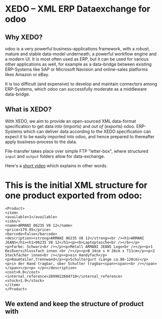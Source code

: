 # XEDO – XML ERP Dataexchange for odoo

## Why XEDO?

odoo is a very powerful business-applications framework, with a robust, mature and stable data-model underneath, a powerful workflow engine and a modern UI. It is most often used as ERP, but it can be used for various other applications as well, for example as a data-bridge between existing ERP-Systems like SAP or Microsoft Navision and online-sales platforms likes Amazon or eBay.

It is too difficult (and expensive) to develop and maintain connectors among ERP-Systems, which odoo can successfully moderate as a middleware data-bridge.

## What is XEDO?

With XEDO, we aim to provide an open-sourced XML data-format specification to get data _into_ (imports) and _out of_ (exports) odoo. ERP-Systems which can deliver data according to the XEDO specification can expect it to be easily imported into odoo, and hence prepared to thereafter apply business-process to the data.

File-transfer takes place over simple FTP "letter-box", where structured `input` and `output` folders allow for data-exchange.

Here's a [short video](https://www.youtube.com/watch?v=L6wbrnvieiw) which explains in other words.

# This is the initial XML structure for one product exported from odoo:
```
<Product>
<item>
<available>1</available>
<isbn/>
<name>ARMANI 06235 V8 12</name>
<price>179.95</price>
<barcode>False</barcode>
<description><strong>ARMANI 06235 V8 12</strong><br /><h1>ARMANI JEANS</h1><h1>06235 V8 12</h1><p><b>Laptoptasche<br /></b></p><p>Farbe: Schwarz<br /></p><p>Metall ARMANI JEANS Logo<br /></p><p>1 Reißverschlussfach innen <br /></p><p>B 34cm x H 26cm x T11cm</p><p>2 Steckfächer innen<br /></p><p>ein Handyfach</p><p>Raumteiler,Trennwand</p><p>Schultergurt (Länge ca.80-120cm)</p><p>in der Hand tragbar, über Schulter tragbar<span><span><br /></span></span></p><p> </p></description>
<cost>0.0</cost>
<internal_reference>2899022604710</internal_reference>
<stock>1.0</stock>
</item>
</Product>
```
## We extend and keep the structure of product with <item>
